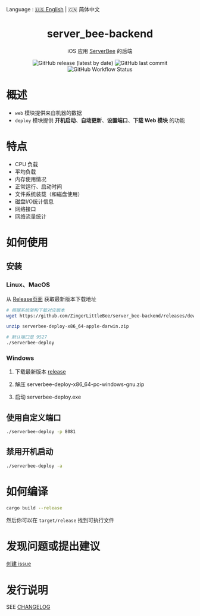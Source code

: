 Language : [🇺🇸 English](./README.md) | 🇨🇳 简体中文

<center>
    <h1>server_bee-backend</h1>
</center>

<div align="center">

iOS 应用 [ServerBee](https://apps.apple.com/us/app/serverbee/id6443553714) 的后端 

![GitHub release (latest by date)](https://img.shields.io/github/v/release/ZingerLittleBee/server_bee-backend?style=flat-square)
![GitHub last commit](https://img.shields.io/github/last-commit/ZingerLittleBee/server_bee-backend?style=flat-square)
![GitHub Workflow Status](https://img.shields.io/github/workflow/status/ZingerLittleBee/server_bee-backend/Release?style=flat-square)

</div>

# 概述
- `web` 模块提供来自机器的数据
- `deploy` 模块提供 **开机启动**、**自动更新**、**设置端口**、**下载 Web 模块** 的功能

# 特点

- CPU 负载
- 平均负载
- 内存使用情况
- 正常运行、启动时间
- 文件系统装载（和磁盘使用）
- 磁盘I/O统计信息
- 网络接口
- 网络流量统计

# 如何使用

## 安装
### Linux、MacOS

从 [Release页面](https://github.com/ZingerLittleBee/server_bee-backend/releases) 获取最新版本下载地址

```bash
# 根据系统架构下载对应版本
wget https://github.com/ZingerLittleBee/server_bee-backend/releases/download/latest/serverbee-deploy-x86_64-apple-darwin.zip

unzip serverbee-deploy-x86_64-apple-darwin.zip

# 默认端口是 9527
./serverbee-deploy
```

### Windows

1. 下载最新版本 [release](https://github.com/ZingerLittleBee/server_bee-backend/releases)

2. 解压 serverbee-deploy-x86_64-pc-windows-gnu.zip

3. 启动 serverbee-deploy.exe

## 使用自定义端口
```bash
./serverbee-deploy -p 8081
```

## 禁用开机启动
```bash
./serverbee-deploy -a
```

# 如何编译
```bash
cargo build --release
```
然后你可以在 `target/release` 找到可执行文件

# 发现问题或提出建议

[创建 issue](https://github.com/zingerlittlebee/server_bee-backend/issues/new)

# 发行说明

SEE [CHANGELOG](CHANGELOG.md)
